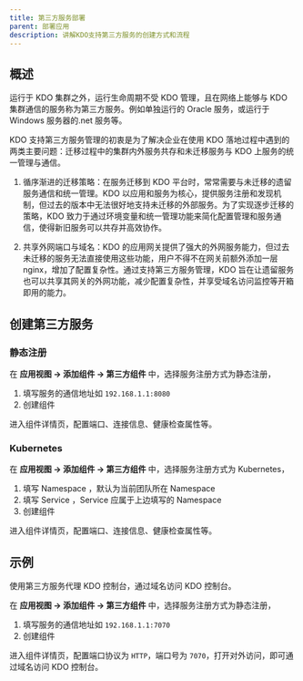 ```yaml
---
title: 第三方服务部署
parent: 部署应用
description: 讲解KDO支持第三方服务的创建方式和流程
---
```


## 概述

运行于 KDO 集群之外，运行生命周期不受 KDO 管理，且在网络上能够与 KDO 集群通信的服务称为第三方服务。例如单独运行的 Oracle 服务，或运行于 Windows 服务器的.net 服务等。

KDO 支持第三方服务管理的初衷是为了解决企业在使用 KDO 落地过程中遇到的两类主要问题：迁移过程中的集群内外服务共存和未迁移服务与 KDO 上服务的统一管理与通信。

1. 循序渐进的迁移策略：在服务迁移到 KDO 平台时，常常需要与未迁移的遗留服务通信和统一管理。KDO 以应用和服务为核心，提供服务注册和发现机制，但过去的版本中无法很好地支持未迁移的外部服务。为了实现逐步迁移的策略，KDO 致力于通过环境变量和统一管理功能来简化配置管理和服务通信，使得新旧服务可以共存并高效协作。

2. 共享外网端口与域名：KDO 的应用网关提供了强大的外网服务能力，但过去未迁移的服务无法直接使用这些功能，用户不得不在网关前额外添加一层 nginx，增加了配置复杂性。通过支持第三方服务管理，KDO 旨在让遗留服务也可以共享其网关的外网功能，减少配置复杂性，并享受域名访问监控等开箱即用的能力。

## 创建第三方服务

### 静态注册

在 **应用视图 -> 添加组件 -> 第三方组件** 中，选择服务注册方式为静态注册，
1. 填写服务的通信地址如 `192.168.1.1:8080` 
2. 创建组件

进入组件详情页，配置端口、连接信息、健康检查属性等。

### Kubernetes

在 **应用视图 -> 添加组件 -> 第三方组件** 中，选择服务注册方式为 Kubernetes，
1. 填写 Namespace ，默认为当前团队所在 Namespace
2. 填写 Service ，Service 应属于上边填写的 Namespace
3. 创建组件

进入组件详情页，配置端口、连接信息、健康检查属性等。

## 示例

使用第三方服务代理 KDO 控制台，通过域名访问 KDO 控制台。

在 **应用视图 -> 添加组件 -> 第三方组件** 中，选择服务注册方式为静态注册，
1. 填写服务的通信地址如 `192.168.1.1:7070` 
2. 创建组件

进入组件详情页，配置端口协议为 `HTTP`，端口号为 `7070`，打开对外访问，即可通过域名访问 KDO 控制台。